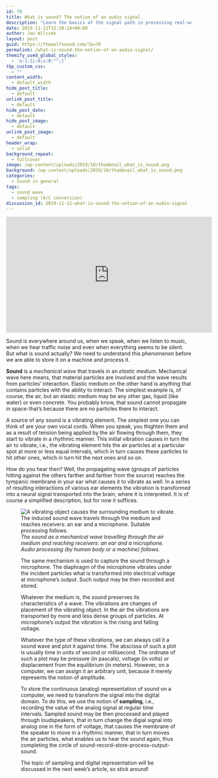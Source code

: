 ```yaml
---
id: 70
title: What is sound? The notion of an audio signal.
description: "Learn the basics of the signal path in processing real-world sound with software and how sound is represented on a computer."
date: 2019-11-12T15:39:14+00:00
author: Jan Wilczek
layout: post
guid: https://thewolfsound.com/?p=70
permalink: /what-is-sound-the-notion-of-an-audio-signal/
themify_used_global_styles:
  - 'a:1:{i:0;s:0:"";}'
tbp_custom_css:
  - ""
content_width:
  - default_width
hide_post_title:
  - default
unlink_post_title:
  - default
hide_post_date:
  - default
hide_post_image:
  - default
unlink_post_image:
  - default
header_wrap:
  - solid
background_repeat:
  - fullcover
image: /wp-content/uploads/2019/10/thumbnail_what_is_sound.png
background: /wp-content/uploads/2019/10/thumbnail_what_is_sound.png
categories:
  - Sound in general
tags:
  - sound wave
  - sampling (A/C conversion)
discussion_id: 2019-11-12-what-is-sound-the-notion-of-an-audio-signal
---
```

<iframe width="560" height="315" src="https://www.youtube.com/embed/Q6NldT7pgEY" frameborder="0" allow="accelerometer; autoplay; encrypted-media; gyroscope; picture-in-picture" allowfullscreen></iframe>

Sound is everywhere around us, when we speak, when we listen to music, when we hear traffic noise and even when everything seems to be silent. But what is sound actually? We need to understand this phenomenon before we are able to store it on a machine and process it.

**Sound** is a _mechanical wave_ that travels in an _elastic medium_. Mechanical wave here means, that material particles are involved and the wave results from particles&#8217; interaction. Elastic medium on the other hand is anything that contains particles with the ability to interact. The simplest example is, of course, the air, but an elastic medium may be any other gas, liquid (like water) or even concrete. You probably know, that sound cannot propagate in space-that&#8217;s because there are no particles there to interact.

A source of any sound is a vibrating element. The simplest one you can think of are your own vocal cords. When you speak, you thighten them and as a result of tension being applied by the air flowing through them, they start to vibrate in a rhythmic manner. This initial vibration causes in turn the air to vibrate, i.e., the vibrating element hits the air particles at a particular spot at more or less equal intervals, which in turn causes these particles to hit other ones, which in turn hit the next ones and so on.

How do you hear then? Well, the propagating wave (groups of particles hitting against the others farther and farther from the source) reaches the tympanic membrane in your ear what causes it to vibrate as well. In a series of resulting interactions of various ear elements the vibration is transformed into a neural signal transported into the brain, where it is interpreted. It is of course a simplified description, but for now it suffices.<figure class="wp-block-image is-resized">

![A vibrating object causes the surrounding medium to vibrate. The induced sound wave travels through the medium and reaches receivers: an ear and a microphone. Suitable processing follows.](https://thewolfsound.com/wp-content/uploads/2019/11/img1-1024x685.png)
*The sound as a mechanical wave travelling through the air medium and reaching receivers: an ear and a microphone. Audio processing (by human body or a machine) follows.*

The same mechanism is used to capture the sound through a microphone. The diaphragm of the microphone vibrates under the incident particles what is transformed into electrical voltage at microphone&#8217;s output. Such output may be then recorded and stored.

Whatever the medium is, the sound preserves its characteristics of a wave. The vibrations are changes of placement of the vibrating object. In the air the vibrations are transported by more and less dense groups of particles. At microphone&#8217;s output the vibration is the rising and falling voltage.

Whatever the type of these vibrations, we can always call it a sound wave and plot it against time. The abscissa of such a plot is usually time in units of second or millisecond. The ordinate of such a plot may be pressure (in pascals), voltage (in volts) or displacement from the equilibrium (in meters). However, on a computer, we can assign it an arbitrary unit, because it merely represents the notion of amplitude.

To store the continuous (analog) representation of sound on a computer, we need to transform the signal into the digital domain. To do this, we use the notion of **sampling**, i.e., recording the value of the analog signal at regular time intervals. Sampled sound may be then processed and played through loudspeakers, that in turn change the digial signal into analog one in the form of voltage, that causes the membrane of the speaker to move in a rhythmic manner, that in turn moves the air particles, what enables us to hear the sound again, thus completing the circle of sound-record-store-process-output-sound. 

The topic of sampling and digital representation will be discussed in the next week&#8217;s article, so stick around!
